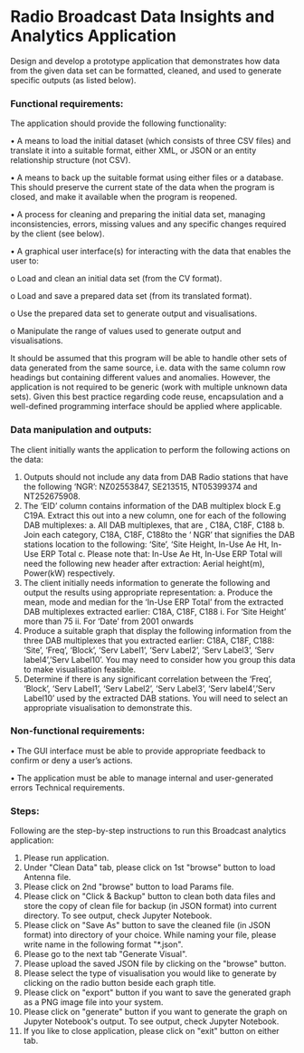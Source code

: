 # Radio Broadcast Data Insights and Analytics Application

Design and develop a prototype application that demonstrates how data from the given data set can be formatted, cleaned, and used to generate specific outputs (as listed below). 

### Functional requirements: 
The application should provide the following functionality: 

• A means to load the initial dataset (which consists of three CSV files) and translate it into a suitable format, either XML, or JSON or an entity relationship structure (not CSV). 

• A means to back up the suitable format using either files or a database. This should preserve the current state of the data when the program is closed, and make it available when the program is reopened. 

• A process for cleaning and preparing the initial data set, managing inconsistencies, errors, missing values and any specific changes required by the client (see below). 

• A graphical user interface(s) for interacting with the data that enables the user to: 

o Load and clean an initial data set (from the CV format). 

o Load and save a prepared data set (from its translated format). 

o Use the prepared data set to generate output and visualisations. 

o Manipulate the range of values used to generate output and visualisations. 

It should be assumed that this program will be able to handle other sets of data generated from the same source, i.e. data with the same column row headings but containing different values and anomalies. However, the application is not required to be generic (work with multiple unknown data sets). Given this best practice regarding code reuse, encapsulation and a well-defined programming interface should be applied where applicable. 

### Data manipulation and outputs: 
The client initially wants the application to perform the following actions on the data: 

1. Outputs should not include any data from DAB Radio stations that have the following ‘NGR’: NZ02553847, SE213515, NT05399374 and NT252675908.
3. The ‘EID’ column contains information of the DAB multiplex block E.g C19A. Extract this out into a new column, one for each of the following DAB multiplexes: 
a. All DAB multiplexes, that are , C18A, C18F, C188
b. Join each category, C18A, C18F, C188to the ‘ NGR’ that signifies the DAB stations location to the following: ‘Site’, ‘Site Height, In-Use Ae Ht, In-Use ERP Total 
c. Please note that: In-Use Ae Ht, In-Use ERP Total will need the following new header after extraction: Aerial height(m), Power(kW) 
respectively. 
4. The client initially needs information to generate the following and output the results using appropriate representation: 
a. Produce the mean, mode and median for the ‘In-Use ERP Total’ from the extracted DAB multiplexes extracted earlier: C18A, C18F, C188
i. For ‘Site Height’ more than 75 
ii. For ‘Date’ from 2001 onwards
5. Produce a suitable graph that display the following information from the three DAB multiplexes that you extracted earlier: C18A, C18F, C188: ‘Site’, ‘Freq’, ‘Block’, ‘Serv Label1’, ‘Serv Label2’, ‘Serv Label3’, ‘Serv label4’,’Serv Label10’. You may need to consider how you group this data to make visualisation feasible.
6. Determine if there is any significant correlation between the ‘Freq’, ‘Block’, ‘Serv Label1’, ‘Serv Label2’, ‘Serv Label3’, ‘Serv label4’,’Serv Label10’ used by the extracted DAB stations. You will need to select an appropriate visualisation to demonstrate this.

### Non-functional requirements:

• The GUI interface must be able to provide appropriate feedback to confirm or deny a user’s actions.

• The application must be able to manage internal and user-generated errors Technical requirements.

### Steps:
Following are the step-by-step instructions to run this Broadcast analytics application:
1)  Please run application.
2)  Under "Clean Data" tab, please click on 1st "browse" button to load Antenna file.
3)  Please click on 2nd "browse" button to load Params file.
4)  Please click on "Click & Backup" button to clean both data files and store the copy of clean file for backup (in JSON format) into current directory. To see output, check Jupyter Notebook.
5)  Please click on "Save As" button to save the cleaned file (in JSON format) into directory of your choice. While naming your file, please write name in the following format "*.json".
6)  Please go to the next tab "Generate Visual".
7)  Please upload the saved JSON file by clicking on the "browse" button.
8)  Please select the type of visualisation you would like to generate by clicking on the radio button beside each graph title.
9)  Please click on "export" button if you want to save the generated graph as a PNG image file into your system.
10) Please click on "generate" button if you want to generate the graph on Jupyter Notebook's output. To see output, check Jupyter Notebook.
11) If you like to close application, please click on "exit" button on either tab.
